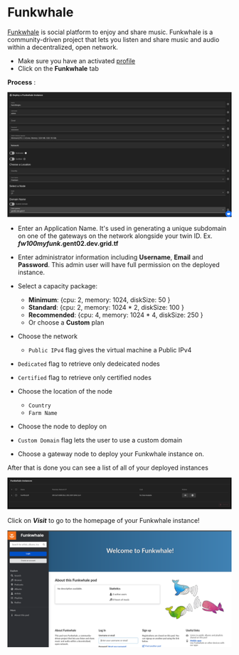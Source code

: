 # Funkwhale

[Funkwhale](https://funkwhale.audio/) is social platform to enjoy and share music.
Funkwhale is a community-driven project that lets you listen and share music and audio within a decentralized, open network.


- Make sure you have an activated [profile](./wallet_connector.md)
- Click on the **Funkwhale** tab

__Process__ :

![ ](./img/new_funk1.png)

- Enter an Application Name. It's used in generating a unique subdomain on one of the gateways on the network alongside your twin ID. Ex. ***fw100myfunk*.gent02.dev.grid.tf**

- Enter administrator information including **Username**, **Email** and **Password**. This admin user will have full permission on the deployed instance.

- Select a capacity package:
    - **Minimum**: {cpu: 2, memory: 1024, diskSize: 50 }
    - **Standard**: {cpu: 2, memory: 1024 * 2, diskSize: 100 }
    - **Recommended**: {cpu: 4, memory: 1024 * 4, diskSize: 250 }
    - Or choose a **Custom** plan
- Choose the network
   - `Public IPv4` flag gives the virtual machine a Public IPv4

- `Dedicated` flag to retrieve only dedeicated nodes 
- `Certified` flag to retrieve only certified nodes 
- Choose the location of the node
   - `Country`
   - `Farm Name`
- Choose the node to deploy on 
- `Custom Domain` flag lets the user to use a custom domain
- Choose a gateway node to deploy your Funkwhale instance on.


After that is done you can see a list of all of your deployed instances

![ ](./img/funkwhale2.png)

Click on ***Visit*** to go to the homepage of your Funkwhale instance!

![ ](./img/funkwhale3.png)